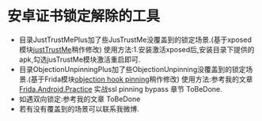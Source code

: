 # 安卓证书锁定解除的工具

* 目录JustTrustMePlus加了些JusTrustMe没覆盖到的锁定场景.(基于xposed模块[justTrustMe](https://github.com/Fuzion24/JustTrustMe)稍作修改)
	使用方法:1.安装激活xposed后,安装目录下提供的apk,勾选jusTrustMe模块激活重启即可.
* 目录ObjectionUnpinningPlus加了些ObjectionUnpinning没覆盖到的锁定场景.(基于Frida模块[objection hook pinning](https://github.com/sensepost/objection)稍作修改)
	使用方法:参考我的文章 [Frida.Android.Practice]() 实战ssl pinning bypass 章节 ToBeDone.
* 如遇双向锁定:参考我的文章 ToBeDone
* 若有没有覆盖到的场景可以联系我微博.